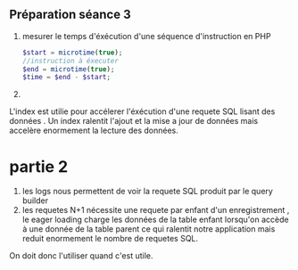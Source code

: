 ## Préparation séance 3

1. mesurer le temps d'éxécution d'une séquence d'instruction en PHP
   ```php
   $start = microtime(true);
   //instruction à éxecuter
   $end = microtime(true);
   $time = $end - $start;
   ```

  
2. 
 L'index est utilie pour accélerer l'éxécution d'une requete SQL lisant des données .
Un index ralentit l'ajout et la mise a jour de données mais accelère enormement la lecture des données.

# partie 2

1. les logs nous permettent de voir la requete SQL produit par le query builder
2. les requetes N+1 nécessite une requete par enfant d'un enregistrement , le eager loading charge les données de la table enfant lorsqu'on accède à une donnée de la table parent ce qui ralentit notre application mais reduit enormement le nombre de requetes SQL.

On doit donc l'utiliser quand c'est utile.